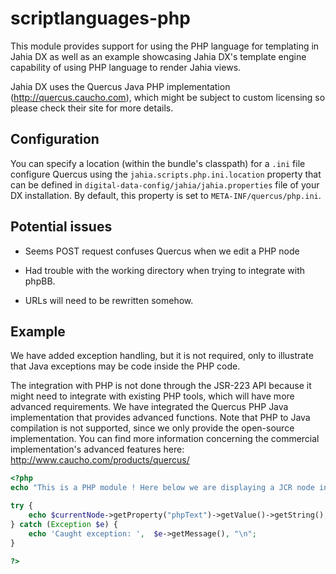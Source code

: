 # scriptlanguages-php

This module provides support for using the PHP language for templating in Jahia DX as well as an example showcasing Jahia DX's template engine capability of using PHP language to render Jahia views.

Jahia DX uses the Quercus Java PHP implementation (http://quercus.caucho.com), which might be subject to custom licensing so please check their site for more details.

## Configuration

You can specify a location (within the bundle's classpath) for a `.ini` file configure Quercus using the `jahia.scripts.php.ini.location` property that can be defined in
`digital-data-config/jahia/jahia.properties` file of your DX installation. By default, this property is set to `META-INF/quercus/php.ini`.

## Potential issues

 * Seems POST request confuses Quercus when we edit a PHP node

 * Had trouble with the working directory when trying to integrate with phpBB.

 * URLs will need to be rewritten somehow.

## Example

We have added exception handling, but it is not required, only to illustrate that Java exceptions may be code inside the PHP code.

The integration with PHP is not done through the JSR-223 API because it might need to integrate with existing PHP tools, which will have more advanced requirements. We have
integrated the Quercus PHP Java implementation that provides advanced functions. Note that PHP to Java compilation is not supported, since we only provide the open-source
implementation. You can find more information concerning the commercial implementation's advanced features here: http://www.caucho.com/products/quercus/

```php
<?php
echo "This is a PHP module ! Here below we are displaying a JCR node in PHP...<br/>";

try {
    echo $currentNode->getProperty("phpText")->getValue()->getString();
} catch (Exception $e) {
    echo 'Caught exception: ',  $e->getMessage(), "\n";
}

?>
```